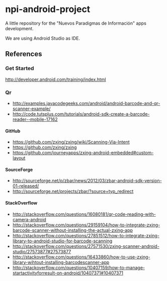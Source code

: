 # npi-android-project
A little repository for the "Nuevos Paradigmas de Información" apps development.

We are using Android Studio as IDE.

## References
### Get Started
http://developer.android.com/training/index.html

### Qr
- http://examples.javacodegeeks.com/android/android-barcode-and-qr-scanner-example/
- http://code.tutsplus.com/tutorials/android-sdk-create-a-barcode-reader--mobile-17162
#### GitHub
- https://github.com/zxing/zxing/wiki/Scanning-Via-Intent
- https://github.com/zxing/zxing
- https://github.com/journeyapps/zxing-android-embedded#custom-layout
#### SourceForge
- http://sourceforge.net/p/zbar/news/2012/03/zbar-android-sdk-version-01-released/
- http://sourceforge.net/projects/zbar/?source=typ_redirect
#### StackOverflow
- http://stackoverflow.com/questions/16080181/qr-code-reading-with-camera-android
- http://stackoverflow.com/questions/29159104/how-to-integrate-zxing-barcode-scanner-without-installing-the-actual-zxing-app
- http://stackoverflow.com/questions/27851512/how-to-integrate-zxing-library-to-android-studio-for-barcode-scanning
- http://stackoverflow.com/questions/27571530/zxing-scanner-android-studio/27573877#27573877
- http://stackoverflow.com/questions/16433860/how-to-use-zxing-library-wihtout-installing-barcodescanner-app
- http://stackoverflow.com/questions/10407159/how-to-manage-startactivityforresult-on-android/10407371#10407371
